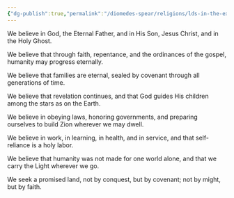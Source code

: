 ```yaml
---
{"dg-publish":true,"permalink":"/diomedes-spear/religions/lds-in-the-expanse/crede-of-the-saints-beyond-the-sun/"}
---
```


We believe in God, the Eternal Father, and in His Son, Jesus Christ, and in the Holy Ghost.  

We believe that through faith, repentance, and the ordinances of the gospel, humanity may progress eternally.  

We believe that families are eternal, sealed by covenant through all generations of time.  

We believe that revelation continues, and that God guides His children among the stars as on the Earth.  

We believe in obeying laws, honoring governments, and preparing ourselves to build Zion wherever we may dwell.  

We believe in work, in learning, in health, and in service, and that self-reliance is a holy labor.  

We believe that humanity was not made for one world alone, and that we carry the Light wherever we go.  

We seek a promised land, not by conquest, but by covenant; not by might, but by faith.